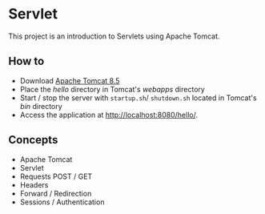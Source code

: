 # Servlet

This project is an introduction to Servlets using Apache Tomcat.

## How to

- Download [Apache Tomcat 8.5](https://tomcat.apache.org/download-80.cgi)
- Place the *hello* directory in Tomcat's *webapps* directory
- Start / stop the server with `startup.sh`/ `shutdown.sh` located in Tomcat's *bin* directory
- Access the application at [http://localhost:8080/hello/](http://localhost:8080/hello/).

## Concepts

- Apache Tomcat
- Servlet
- Requests POST / GET
- Headers
- Forward / Redirection
- Sessions / Authentication
